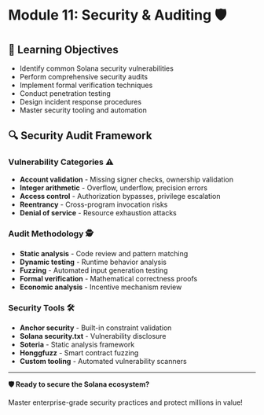 # Module 11: Security & Auditing 🛡️

## 🎯 Learning Objectives
- Identify common Solana security vulnerabilities
- Perform comprehensive security audits
- Implement formal verification techniques
- Conduct penetration testing
- Design incident response procedures
- Master security tooling and automation

## 🔍 Security Audit Framework

### **Vulnerability Categories** ⚠️
- **Account validation** - Missing signer checks, ownership validation
- **Integer arithmetic** - Overflow, underflow, precision errors
- **Access control** - Authorization bypasses, privilege escalation
- **Reentrancy** - Cross-program invocation risks
- **Denial of service** - Resource exhaustion attacks

### **Audit Methodology** 🕵️
- **Static analysis** - Code review and pattern matching
- **Dynamic testing** - Runtime behavior analysis
- **Fuzzing** - Automated input generation testing
- **Formal verification** - Mathematical correctness proofs
- **Economic analysis** - Incentive mechanism review

### **Security Tools** 🛠️
- **Anchor security** - Built-in constraint validation
- **Solana security.txt** - Vulnerability disclosure
- **Soteria** - Static analysis framework
- **Honggfuzz** - Smart contract fuzzing
- **Custom tooling** - Automated vulnerability scanners

---

**🛡️ Ready to secure the Solana ecosystem?**

Master enterprise-grade security practices and protect millions in value!
